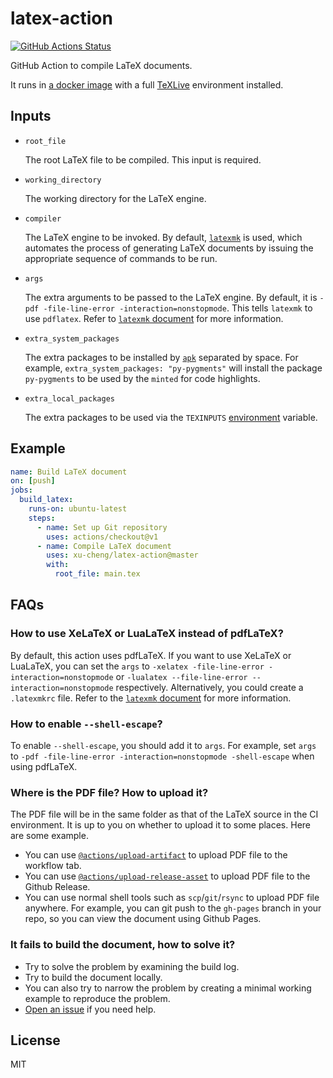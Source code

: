 # latex-action

[![GitHub Actions Status](https://github.com/xu-cheng/latex-action/workflows/Test%20Github%20Action/badge.svg)](https://github.com/xu-cheng/latex-action/actions)

GitHub Action to compile LaTeX documents.

It runs in [a docker image](https://github.com/xu-cheng/latex-docker) with a full [TeXLive](https://www.tug.org/texlive/) environment installed.

## Inputs

* `root_file`

    The root LaTeX file to be compiled. This input is required.

* `working_directory`

    The working directory for the LaTeX engine.

* `compiler`

    The LaTeX engine to be invoked. By default, [`latexmk`](https://ctan.org/pkg/latexmk) is used, which automates the process of generating LaTeX documents by issuing the appropriate sequence of commands to be run.

* `args`

    The extra arguments to be passed to the LaTeX engine. By default, it is `-pdf -file-line-error -interaction=nonstopmode`. This tells `latexmk` to use `pdflatex`. Refer to [`latexmk` document](http://texdoc.net/texmf-dist/doc/support/latexmk/latexmk.pdf) for more information.

* `extra_system_packages`

    The extra packages to be installed by [`apk`](https://pkgs.alpinelinux.org/packages) separated by space. For example, `extra_system_packages: "py-pygments"` will install the package `py-pygments` to be used by the `minted` for code highlights.

* `extra_local_packages`

    The extra packages to be used via the `TEXINPUTS` [environment](https://linux.die.net/man/1/pdflatex) variable.

## Example

```yaml
name: Build LaTeX document
on: [push]
jobs:
  build_latex:
    runs-on: ubuntu-latest
    steps:
      - name: Set up Git repository
        uses: actions/checkout@v1
      - name: Compile LaTeX document
        uses: xu-cheng/latex-action@master
        with:
          root_file: main.tex
```

## FAQs

### How to use XeLaTeX or LuaLaTeX instead of pdfLaTeX?

By default, this action uses pdfLaTeX. If you want to use XeLaTeX or LuaLaTeX, you can set the `args` to `-xelatex -file-line-error -interaction=nonstopmode` or `-lualatex --file-line-error --interaction=nonstopmode` respectively. Alternatively, you could create a `.latexmkrc` file. Refer to the [`latexmk` document](http://texdoc.net/texmf-dist/doc/support/latexmk/latexmk.pdf) for more information.

### How to enable `--shell-escape`?

To enable `--shell-escape`, you should add it to `args`. For example, set `args` to `-pdf -file-line-error -interaction=nonstopmode -shell-escape` when using pdfLaTeX.

### Where is the PDF file? How to upload it?

The PDF file will be in the same folder as that of the LaTeX source in the CI environment. It is up to you on whether to upload it to some places. Here are some example.
* You can use [`@actions/upload-artifact`](https://github.com/actions/upload-artifact) to upload PDF file to the workflow tab.
* You can use [`@actions/upload-release-asset`](https://github.com/actions/upload-release-asset) to upload PDF file to the Github Release.
* You can use normal shell tools such as `scp`/`git`/`rsync` to upload PDF file anywhere. For example, you can git push to the `gh-pages` branch in your repo, so you can view the document using Github Pages.

### It fails to build the document, how to solve it?

* Try to solve the problem by examining the build log.
* Try to build the document locally.
* You can also try to narrow the problem by creating a minimal working example to reproduce the problem.
* [Open an issue](https://github.com/xu-cheng/latex-action/issues/new) if you need help.

## License

MIT
